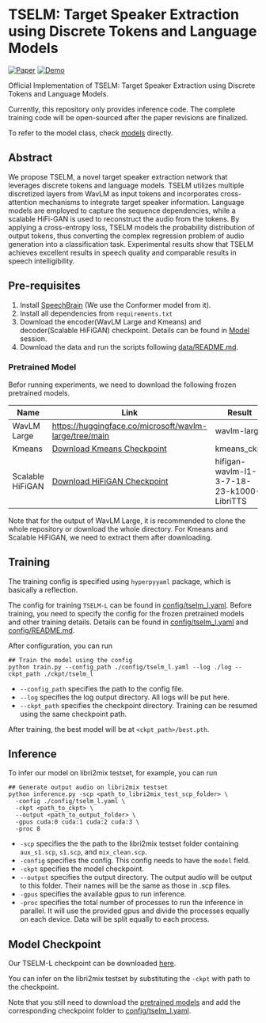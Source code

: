 # TSELM: Target Speaker Extraction using Discrete Tokens and Language Models

[![Paper](https://img.shields.io/badge/Paper-red?&logo=arxiv)](https://arxiv.org/abs/2409.07841)
[![Demo](https://img.shields.io/badge/Demo-green?&logo=youtube)](https://beilong-tang.github.io/TSELM.demo/)

Official Implementation of TSELM: Target Speaker Extraction using Discrete Tokens and Language Models.

Currently, this repository only provides inference code. The complete training code will be open-sourced after the paper revisions are finalized.

To refer to the model class, check [models](./models/) directly. 

## Abstract
We propose TSELM, a novel target speaker extraction network that leverages discrete tokens and language models.
TSELM utilizes multiple discretized layers from WavLM as input
tokens and incorporates cross-attention mechanisms to integrate
target speaker information. Language models are employed to
capture the sequence dependencies, while a scalable HiFi-GAN
is used to reconstruct the audio from the tokens. By applying a
cross-entropy loss, TSELM models the probability distribution of
output tokens, thus converting the complex regression problem of
audio generation into a classification task. Experimental results
show that TSELM achieves excellent results in speech quality
and comparable results in speech intelligibility.


## Pre-requisites

1. Install [SpeechBrain](https://github.com/speechbrain/speechbrain/tree/main) (We use the Conformer model from it). 
2. Install all dependencies from `requirements.txt`
3. Download the encoder(WavLM Large and Kmeans) and decoder(Scalable HiFiGAN) checkpoint. Details can be found in [Model](#pretrained-model) session.
4. Download the data and run the scripts following [data/README.md](./data/README.md).

### Pretrained Model
Befor running experiments, we need to download the following frozen pretrained models.

| Name         | Link                                                        | Result                       |
|--------------|-------------------------------------------------------------|----------------------------|
| WavLM Large  | https://huggingface.co/microsoft/wavlm-large/tree/main      | wavlm-large |
| Kmeans       | [Download Kmeans Checkpoint](https://huggingface.co/Beilong/TSELM/resolve/main/kmeans_ckpt/kmeans_wavlm_ckpt.tar.gz?download=true)  | kmeans_ckpt      |
| Scalable HiFiGAN | [Download HiFiGAN Checkpoint](https://huggingface.co/Beilong/TSELM/resolve/main/backend_ckpt/hifigan-wavlm-l1-3-7-18-23-k1000-LibriTTS.tar.gz?download=true) | hifigan-wavlm-l1-3-7-18-23-k1000-LibriTTS |

Note that for the output of WavLM Large, it is recommended to clone the whole repository or download the whole directory. For Kmeans and Scalable HiFiGAN, we need to extract them after downloading. 


## Training

The training config is specified using `hyperpyyaml` package, which is basically a reflection. 

The config for training `TSELM-L` can be found in [config/tselm_l.yaml](./config/tselm_l.yaml). Before training, you need to specify the config for the frozen pretrained models and other training details. Details can be found in [config/tselm_l.yaml](./config/tselm_l.yaml) and [config/README.md](./config/README.md). 

After configuration, you can run 
```shell
## Train the model using the config 
python train.py --config_path ./config/tselm_l.yaml --log ./log --ckpt_path ./ckpt/tselm_l 
```
- `--config_path` specifies the path to the config file.
- `--log` specifies the log output directory. All logs will be put here.
- `--ckpt_path` specifies the checkpoint directory. Training can be resumed using the same checkpoint path. 

After training, the best model will be at `<ckpt_path>/best.pth`. 


## Inference
To infer our model on libri2mix testset, for example, you can run

```shell
## Generate output audio on libri2mix testset
python inference.py -scp <path_to_libri2mix_test_scp_folder> \
  -config ./config/tselm_l.yaml \
  -ckpt <path_to_ckpt> \
  --output <path_to_output_folder> \
  -gpus cuda:0 cuda:1 cuda:2 cuda:3 \
  -proc 8
```

- `-scp` specifies the the path to the libri2mix testset folder containing `aux_s1.scp`, `s1.scp`, and `mix_clean.scp`. 
- `-config` specifies the config. This config needs to have the `model` field. 
- `-ckpt` specifies the model checkpoint.
- `--output` specifies the output directory. 
The output audio will be output to this folder. Their names will be the same as those in .scp files. 
- `-gpus` specifies the available gpus to run inference.
- `-proc` specifies the total number of processes to run the inference in parallel. It will 
use the provided gpus and divide the processes equally on each device. Data will be split equally to each process.


## Model Checkpoint

Our TSELM-L checkpoint can be downloaded [here](https://huggingface.co/Beilong/TSELM/resolve/main/model_ckpt/tselm_l.pth?download=true).

You can infer on the libri2mix testset by substituting the `-ckpt` with path to the checkpoint. 

Note that you still need to download the [pretrained models](#pretrained-model) and add the corresponding checkpoint folder to [config/tselm_l.yaml](./config/tselm_l.yaml).

